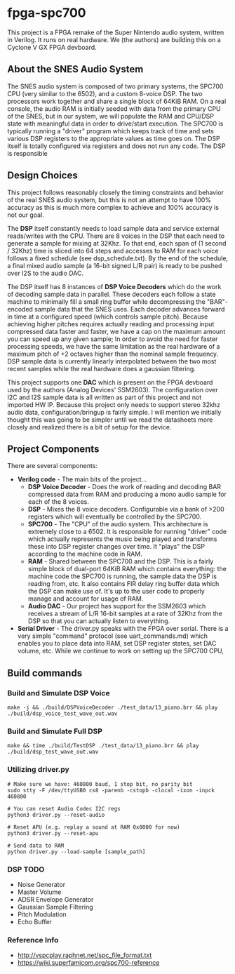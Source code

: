 # fpga-spc700

This project is a FPGA remake of the Super Nintendo audio system, written in Verilog. It runs on real hardware. We (the authors) are building this on a Cyclone V GX FPGA devboard.

## About the SNES Audio System
The SNES audio system is composed of two primary systems, the SPC700 CPU (very similar to the 6502), and a custom 8-voice DSP. The two processors work together and share a single block of 64KiB RAM. On a real console, the audio RAM is initially seeded with data from the primary CPU of the SNES, but in our system, we will populate the RAM and CPU/DSP state with meaningful data in order to drive/start execution. The SPC700 is typically running a "driver" program which keeps track of time and sets various DSP registers to the appropriate values as time goes on. The DSP itself is totally configured via registers and does not run any code. The DSP is responsible 

## Design Choices
This project follows reasonably closely the timing constraints and behavior of the real SNES audio system, but this is not an attempt to have 100% accuracy as this is much more complex to achieve and 100% accuracy is not our goal.  

The **DSP** itself constantly needs to load sample data and service external reads/writes with the CPU. There are 8 voices in the DSP that each need to generate a sample for mixing at 32Khz. To that end, each span of (1 second / 32Khz) time is sliced into 64 steps and accesses to RAM for each voice follows a fixed schedule (see dsp_schedule.txt). By the end of the schedule, a final mixed audio sample (a 16-bit signed L/R pair) is ready to be pushed over I2S to the audio DAC.

The DSP itself has 8 instances of **DSP Voice Decoders** which do the work of decoding sample data in parallel. These decoders each follow a state machine to minimally fill a small ring buffer while decompressing the "BAR"-encoded sample data that the SNES uses. Each decoder advances forward in time at a configured speed (which controls sample pitch). Because achieving higher pitches requires actually reading and processing input compressed data faster and faster, we have a cap on the maximum amount you can speed up any given sample; In order to avoid the need for faster processing speeds, we have the same limitation as the real hardware of a maximum pitch of +2 octaves higher than the nominal sample frequency. DSP sample data is currently linearly interpolated between the two most recent samples while the real hardware does a gaussian filtering.

This project supports one **DAC** which is present on the FPGA devboard used by the authors (Analog Devices' SSM2603). The configuration over I2C and I2S sample data is all written as part of this project and not imported HW IP. Because this project only needs to support stereo 32khz audio data, configuration/bringup is fairly simple. I will mention we initially thought this was going to be simpler until we read the datasheets more closely and realized there is a bit of setup for the device.

## Project Components
There are several components:
- **Verilog code** - The main bits of the project...
  - **DSP Voice Decoder** - Does the work of reading and decoding BAR compressed data from RAM and producing a mono audio sample for each of the 8 voices.
  - **DSP** - Mixes the 8 voice decoders. Configurable via a bank of >200 registers which will eventually be controlled by the SPC700.
  - **SPC700** - The "CPU" of the audio system. This architecture is  extremely close to a 6502. It is responsible for running "driver" code which actually represents the music being played and transforms these into DSP register changes over time. It "plays" the DSP according to the machine code in RAM.
  - **RAM** - Shared between the SPC700 and the DSP. This is a fairly simple block of dual-port 64KiB RAM which contains everything: the machine code the SPC700 is running, the sample data the DSP is reading from, etc. It also contains FIR delay ring buffer data which the DSP can make use of. It's up to the user code to properly manage and account for usage of RAM.
  - **Audio DAC** - Our project has support for the SSM2603 which receives a stream of L/R 16-bit samples at a rate of 32Khz from the DSP so that you can actually listen to everything.
- **Serial Driver** - The driver.py speaks with the FPGA over serial. There is a very simple "command" protocol (see uart_commands.md) which enables you to place data into RAM, set DSP register states, set DAC volume, etc. While we continue to work on setting up the SPC700 CPU, 

## Build commands

### Build and Simulate DSP Voice
```
make -j && ./build/DSPVoiceDecoder ./test_data/13_piano.brr && play ./build/dsp_voice_test_wave_out.wav
```

### Build and Simulate Full DSP
```
make && time ./build/TestDSP ./test_data/13_piano.brr && play ./build/dsp_test_wave_out.wav
```

### Utilizing driver.py
```
# Make sure we have: 460800 baud, 1 stop bit, no parity bit
sudo stty -F /dev/ttyUSB0 cs8 -parenb -cstopb -clocal -ixon -inpck 460800

# You can reset Audio Codec I2C regs
python3 driver.py --reset-audio

# Reset APU (e.g. replay a sound at RAM 0x0000 for now)
python3 driver.py --reset-apu

# Send data to RAM
python driver.py --load-sample [sample_path]
```

### DSP TODO
- Noise Generator
- Master Volume
- ADSR Envelope Generator
- Gaussian Sample Filtering
- Pitch Modulation
- Echo Buffer

### Reference Info
- http://vspcplay.raphnet.net/spc_file_format.txt
- https://wiki.superfamicom.org/spc700-reference
